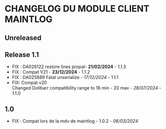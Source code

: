 # CHANGELOG DU MODULE CLIENT MAINTLOG

## Unreleased



## Release 1.1
- FIX : DA026122 restore lines propal- **21/02/2024** - 1.1.3
- FIX : Compat V21 - **23/12/2024** - 1.1.2
- FIX : DA025889 Fatal unserialize - *17/12/2024* - 1.1.1
- FIX: Compat v20  
  Changed Dolibarr compatibility range to 16 min - 20 max - *28/07/2024* - 1.1.0

## 1.0

-  FIX : Compat lors de la mdv de maintlog - 1.0.2 - *06/03/2024* 
